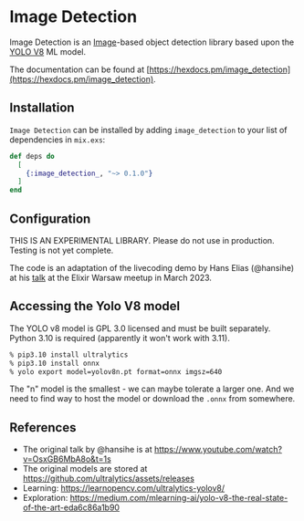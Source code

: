 # Image Detection

Image Detection is an [Image](https://hex.pm/packages/image)-based object detection library based upon the [YOLO V8](https://docs.ultralytics.com) ML model.

The documentation can be found at [https://hexdocs.pm/image_detection](https://hexdocs.pm/image_detection).

## Installation

`Image Detection` can be installed by adding `image_detection` to your list of dependencies in `mix.exs`:

```elixir
def deps do
  [
    {:image_detection_, "~> 0.1.0"}
  ]
end
```

## Configuration

THIS IS AN EXPERIMENTAL LIBRARY. Please do not use in production. Testing is not yet complete.

The code is an adaptation of the livecoding demo by Hans Elias (@hansihe) at his [talk](https://www.youtube.com/watch?v=OsxGB6MbA8o&t=1s) at the Elixir Warsaw meetup in March 2023.

## Accessing the Yolo V8 model

The YOLO v8 model is GPL 3.0 licensed and must be built separately. Python 3.10 is required (apparently it won't work with 3.11).

```bash
% pip3.10 install ultralytics
% pip3.10 install onnx
% yolo export model=yolov8n.pt format=onnx imgsz=640
```

The "n" model is the smallest - we can maybe tolerate a larger one. And we need to find way to host the model or download the `.onnx` from somewhere.

## References

* The original talk by @hansihe is at https://www.youtube.com/watch?v=OsxGB6MbA8o&t=1s
* The original models are stored at https://github.com/ultralytics/assets/releases
* Learning: https://learnopencv.com/ultralytics-yolov8/
* Exploration: https://medium.com/mlearning-ai/yolo-v8-the-real-state-of-the-art-eda6c86a1b90

